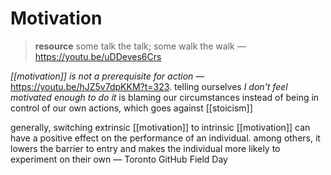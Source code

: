 # Motivation

> **resource** some talk the talk; some walk the walk &mdash; <https://youtu.be/uDDeves6Crs>

_[[motivation]] is not a prerequisite for action_ &mdash; <https://youtu.be/hJZ5v7dpKKM?t=323>. telling ourselves _I don't feel motivated enough to do it_ is blaming our circumstances instead of being in control of our own actions, which goes against [[stoicism]]

generally, switching extrinsic [[motivation]] to intrinsic [[motivation]] can have a positive effect on the performance of an individual. among others, it lowers the barrier to entry and makes the individual more likely to experiment on their own &mdash; Toronto GitHub Field Day
